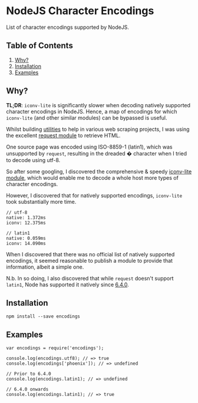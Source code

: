 # NodeJS Character Encodings
List of character encodings supported by NodeJS.

## Table of Contents
1. [Why?](#why)
1. [Installation](#installation)
1. [Examples](#examples)

## Why?
**TL;DR**: `iconv-lite` is significantly slower when decoding natively supported character encodings in NodeJS. Hence, a map of encodings for which `iconv-lite` (and other similar modules) can be bypassed is useful.

Whilst building [utilities](https://github.com/haliaeetus/scrape-util) to help in various web scraping projects, I was using the excellent [request module](https://www.npmjs.com/package/request) to retrieve HTML.

One source page was encoded using ISO-8859-1 (latin1), which was unsupported by `request`, resulting in the dreaded � character when I tried to decode using utf-8.

So after some googling, I discovered the comprehensive & speedy [iconv-lite module](https://www.npmjs.com/package/iconv-lite), which would enable me to decode a whole host more types of character encodings.

However, I discovered that for natively supported encodings, `iconv-lite` took substantially more time.

```
// utf-8
native: 1.372ms
iconv: 12.375ms

// latin1
native: 0.059ms
iconv: 14.090ms
```

When I discovered that there was no official list of natively supported encodings, it seemed reasonable to publish a module to provide that information, albeit a simple one.

N.b. In so doing, I also discovered that while `request` doesn't support `latin1`, Node has supported it natively since [6.4.0](https://github.com/nodejs/node/blob/master/doc/changelogs/CHANGELOG_V6.md#6.4.0).

## Installation
```
npm install --save encodings
```

## Examples
```
var encodings = require('encodings');

console.log(encodings.utf8); // => true
console.log(encodings['phoenix']); // => undefined

// Prior to 6.4.0
console.log(encodings.latin1); // => undefined

// 6.4.0 onwards
console.log(encodings.latin1); // => true
```
